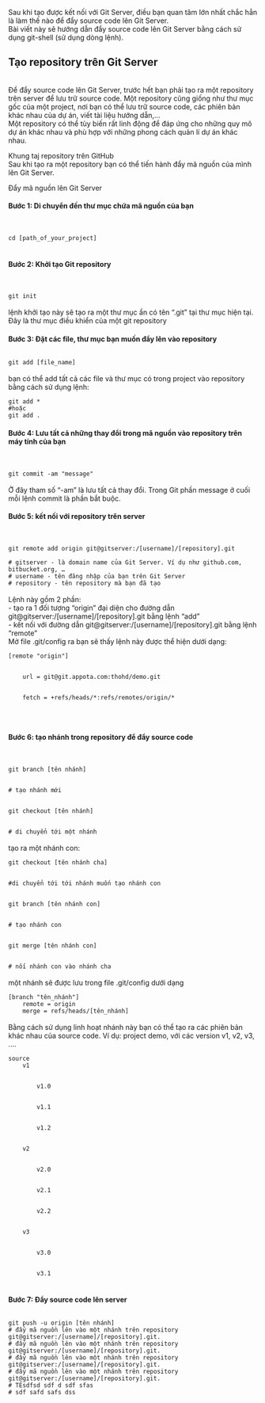 Sau khi tạo được kết nối với Git Server, điều bạn quan tâm lớn nhất chắc hẳn là làm thế nào để đẩy source code lên Git Server.
<br>
Bài viết này sẽ hướng dẫn đẩy source code lên Git Server bằng cách sử dụng git-shell (sử dụng dòng lệnh).
<br>
<h2>Tạo repository trên Git Server</h2>
<br>
Để đẩy source code lên Git Server, trước hết bạn phải tạo ra một repository trên server để lưu trữ source code. Một repository cũng giống như thư mục gốc của một project, nơi bạn có thể lưu trữ source code, các phiên bản khác nhau của dự án, viết tài liệu hướng dẫn,…
<br>
Một repository có thể tùy biến rất linh động để đáp ứng cho những quy mô dự án khác nhau và phù hợp với những phong cách quản lí dự án khác nhau.
<br>

Khung taj repository trên GitHub
<br>
Sau khi tạo ra một repository bạn có thể tiến hành đẩy mã nguồn của mình lên Git Server.

Đẩy mã nguồn lên Git Server
<br>
<h4><b>
Bước 1: Di chuyển đến thư mục chứa mã nguồn của bạn
</b></h4>
<br>
<code>
cd [path_of_your_project]
</code>
<br>
<h4><b>
Bước 2: Khởi tạo Git repository
</b></h4>
<br>
<code>
git init
</code>
<br>
lệnh khởi tạo này sẽ tạo ra một thư mục ẩn có tên “.git” tại thư mục hiện tại. Đây là thư mục điều khiển của một git repository
<br>
<h4><b>
Bước 3: Đặt các file, thư mục bạn muốn đẩy lên vào repository
</b></h4>
<code>
git add [file_name]
</code>
<br>
bạn có thể add tất cả các file và thư mục có trong project vào repository bằng cách sử dụng lệnh:
<br>
<code>
git add * 
#hoặc 
git add .
</code>
<h4><b>
Bước 4: Lưu tất cả những thay đổi trong mã nguồn vào repository trên máy tính của bạn
</b></h4>
<br>
<code>
git commit -am "message"
</code>
<br>
Ở đây tham số “-am” là lưu tất cả thay đổi. Trong Git phần message ở cuối mỗi lệnh commit là phần bắt buộc.
<br>
<h4><b>
Bước 5: kết nối với repository trên server
</b></h4>
<br>
<code>
git remote add origin git@gitserver:/[username]/[repository].git<br>
# gitserver - là domain name của Git Server. Ví dụ như github.com, bitbucket.org, …
# username - tên đăng nhập của bạn trên Git Server
# repository - tên repository mà bạn đã tạo
</code>
<br>
Lệnh này gồm 2 phần:
<br>
- tạo ra 1 đối tượng “origin” đại diện cho đường dẫn git@gitserver:/[username]/[repository].git bằng lệnh “add”
<br>
- kết nối với đường dẫn git@gitserver:/[username]/[repository].git bằng lệnh “remote”
<br>
Mở file .git/config ra bạn sẽ thấy lệnh này được thể hiện dưới dạng:
<br>
<code>
[remote "origin"]
<br>
    url = git@git.appota.com:thohd/demo.git
<br>
    fetch = +refs/heads/*:refs/remotes/origin/*
<br>
</code>
<br>
<h4><b>
Bước 6: tạo nhánh trong repository để đẩy source code
</b></h4>
<br>
<code>
git branch [tên nhánh]
<br>
# tạo nhánh mới
<br>
git checkout [tên nhánh]
<br>
# di chuyển tới một nhánh
</code>
<br>
tạo ra một nhánh con:
<br>
<code>
git checkout [tên nhánh cha]
<br>
#di chuyển tới tới nhánh muốn tạo nhánh con
<br>
git branch [tên nhánh con]
<br>
# tạo nhánh con
<br>
git merge [tên nhánh con]
<br>
# nối nhánh con vào nhánh cha
</code>
<br>
một nhánh sẽ được lưu trong file .git/config dưới dạng
<br>
<code>
[branch "tên_nhánh"]
    remote = origin
    merge = refs/heads/[tên_nhánh]
</code>
<br>
Bằng cách sử dụng linh hoạt nhánh này bạn có thể tạo ra các phiên bản khác nhau của source code. Ví dụ: project demo, với các version v1, v2, v3, ….
<br>
<code>
source
    v1
<br>
        v1.0
<br>
        v1.1
<br>
        v1.2
<br>
    v2
<br>
        v2.0
<br>
        v2.1
<br>
        v2.2
<br>
    v3
<br>
        v3.0
<br>
        v3.1
</code>
<br>
<h4><b>Bước 7: Đẩy source code lên server</b></h4>
<code>
git push -u origin [tên nhánh]
# đẩy mã nguồn lên vào một nhánh trên repository git@gitserver:/[username]/[repository].git.
# đẩy mã nguồn lên vào một nhánh trên repository git@gitserver:/[username]/[repository].git.
# đẩy mã nguồn lên vào một nhánh trên repository git@gitserver:/[username]/[repository].git.
# đẩy mã nguồn lên vào một nhánh trên repository git@gitserver:/[username]/[repository].git.
# TEsdfsd sdf d sdf sfas
# sdf safd safs dss
</code>
